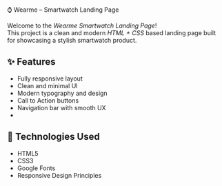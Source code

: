 ⌚ Wearme – Smartwatch Landing Page

Welcome to the *Wearme Smartwatch Landing Page*!  
This project is a clean and modern *HTML + CSS* based landing page built for showcasing a stylish smartwatch product.

## ✨ Features

- Fully responsive layout  
- Clean and minimal UI  
- Modern typography and design  
- Call to Action buttons  
- Navigation bar with smooth UX
- 
## 🚀 Technologies Used

- HTML5  
- CSS3  
- Google Fonts  
- Responsive Design Principles  

